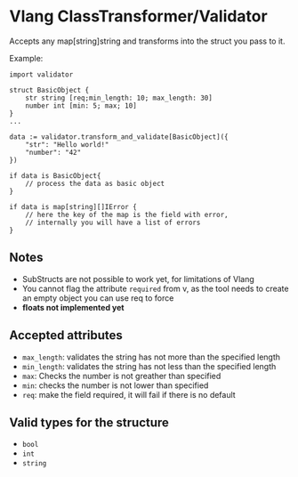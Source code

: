 # Vlang ClassTransformer/Validator

Accepts any map[string]string and transforms into the struct you pass to it. 

Example:
```vlang
import validator

struct BasicObject {
    str string [req;min_length: 10; max_length: 30]
    number int [min: 5; max; 10]
}
...

data := validator.transform_and_validate[BasicObject]({
    "str": "Hello world!"
    "number": "42"
})

if data is BasicObject{
    // process the data as basic object
}

if data is map[string][]IError {
    // here the key of the map is the field with error, 
    // internally you will have a list of errors
}
```

## Notes
* SubStructs are not possible to work yet, for limitations of Vlang
* You cannot flag the attribute `required` from v, as the tool needs to create an empty object you can use req to force
* **floats not implemented yet**

## Accepted attributes
* `max_length`: validates the string has not more than the specified length
* `min_length`: validates the string has not less than the specified length
* `max`: Checks the number is not greather than specified
* `min`: checks the number is not lower than specified
* `req`: make the field required, it will fail if there is no default

## Valid types for the structure
* `bool`
* `int`
* `string`